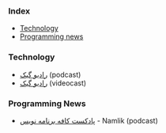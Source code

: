 ### Index

* [Technology](#technology)
* [Programming news](#programmingnews)


### Technology

* [رادیو گیک](https://soundcloud.com/jadijadi) (podcast)
* [رادیو گیک](https://www.youtube.com/playlist?list=PL-tKrPVkKKE1peHomci9EH7BmafxdXKGn) (videocast)


### Programming News

* [پادکست کافه برنامه نویس](http://www.namlik.me/channel/%20%DA%A9%D8%A7%D9%81%D9%87%20%D8%A8%D8%B1%D9%86%D8%A7%D9%85%D9%87%20%D9%86%D9%88%DB%8C%D8%B3) - Namlik (podcast)

